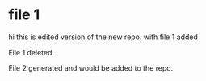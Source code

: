 # file 1
hi
this is edited version of the new repo. with file 1 added

File 1 deleted.

File 2 generated and would be added to the repo.
